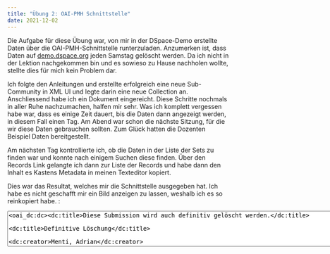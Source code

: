 ```yaml
---
title: "Übung 2: OAI-PMH Schnittstelle"
date: 2021-12-02
---
```


<p> Die Aufgabe für diese Übung war, von mir in der DSpace-Demo erstellte Daten über die OAI-PMH-Schnittstelle runterzuladen. Anzumerken ist, dass Daten auf <a href="http://demo.dspace.org/">demo.dspace.org</a> jeden Samstag gelöscht werden. Da ich nicht in der Lektion nachgekommen bin und es sowieso zu Hause nachholen wollte, stellte dies für mich kein Problem dar. </p>

<p>Ich folgte den Anleitungen und erstellte erfolgreich eine neue Sub-Community in XML UI und legte darin eine neue Collection an. Anschliessend habe ich ein Dokument eingereicht. Diese Schritte nochmals in aller Ruhe nachzumachen, halfen mir sehr. Was ich komplett vergessen habe war, dass es einige Zeit dauert, bis die Daten dann angezeigt werden, in diesem Fall einen Tag. Am Abend war schon die nächste Sitzung, für die wir diese Daten gebrauchen sollten. Zum Glück hatten die Dozenten Beispiel Daten bereitgestellt. </p>

<p>Am nächsten Tag kontrollierte ich, ob die Daten in der Liste der Sets zu finden war und konnte nach einigem Suchen diese finden. Über den Records Link gelangte ich dann zur Liste der Records und habe dann den Inhalt es Kastens Metadata in meinen Texteditor kopiert. </p>

<p>Dies war das Resultat, welches mir die Schnittstelle ausgegeben hat. Ich habe es nicht geschafft mir ein Bild anzeigen zu lassen, weshalb ich es so reinkopiert habe. : </p>

<textarea id="Textfeld1" name="Uebung2" rows="5" cols="100">
<oai_dc:dc><dc:title>Diese Submission wird auch definitiv gelöscht werden.</dc:title>

<dc:title>Definitive Löschung</dc:title>

<dc:creator>Menti, Adrian</dc:creator>

<dc:subject>Löschung</dc:subject>

<dc:date>2021-12-02T09:00:19Z</dc:date>

<dc:date>2021-12-02T09:00:19Z</dc:date>

<dc:date>2021-12-02</dc:date>

<dc:type>Other</dc:type>

<dc:identifier>http://hdl.handle.net/10673/649</dc:identifier>

</oai_dc:dc></p>
</textarea>



